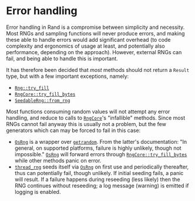 # Error handling

Error handling in Rand is a compromise between simplicity and necessity.
Most RNGs and sampling functions will never produce errors, and making these
able to handle errors would add significant overhead (to code complexity
and ergonomics of usage at least, and potentially also performance,
depending on the approach).
However, external RNGs can fail, and being able to handle this is important.

It has therefore been decided that *most* methods should not return a
`Result` type, but with a few important exceptions, namely:

-   [`Rng::try_fill`]
-   [`RngCore::try_fill_bytes`]
-   [`SeedableRng::from_rng`]

Most functions consuming random values will not attempt any error handling, and
reduce to calls to [`RngCore`]'s "infallible" methods. Since most RNGs cannot
fail anyway this is usually not a problem, but the few generators which can may
be forced to fail in this case:

-   [`OsRng`] is a wrapper over [`getrandom`]. From the latter's documentation:
    "In general, on supported platforms, failure is highly unlikely, though not
    impossible." [`OsRng`] will forward errors through
    [`RngCore::try_fill_bytes`] while other methods panic on error.
-   [`thread_rng`] seeds itself via [`OsRng`] on first use and periodically
    thereafter, thus can potentially fail, though unlikely. If initial seeding
    fails, a panic will result. If a failure happens during reseeding (less
    likely) then the RNG continues without reseeding; a log message (warning)
    is emitted if logging is enabled.

[`Rng::try_fill`]: ../rand/rand/trait.Rng.html#method.try_fill
[`RngCore::try_fill_bytes`]: ../rand/rand_core/trait.RngCore.html#tymethod.try_fill_bytes
[`SeedableRng::from_rng`]: ../rand/rand_core/trait.SeedableRng.html#method.from_rng
[`RngCore`]: ../rand/rand_core/trait.RngCore.html
[`thread_rng`]: ../rand/rand/fn.thread_rng.html
[`OsRng`]: ../rand/rand/rngs/struct.OsRng.html
[`getrandom`]: https://docs.rs/getrandom/latest/getrandom/
